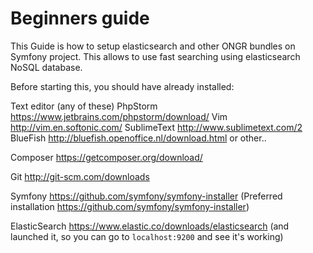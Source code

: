 Beginners guide
===============

This Guide is how to setup elasticsearch and other ONGR bundles on Symfony project. This allows to use fast searching using elasticsearch NoSQL database. 

Before starting this, you should have already installed:

  Text editor (any of these)
    PhpStorm <https://www.jetbrains.com/phpstorm/download/>
    Vim <http://vim.en.softonic.com/>
    SublimeText <http://www.sublimetext.com/2>
    BlueFish <http://bluefish.openoffice.nl/download.html>
    or other..
    

  Composer <https://getcomposer.org/download/>

  Git <http://git-scm.com/downloads>

  Symfony <https://github.com/symfony/symfony-installer> 
  (Preferred installation  <https://github.com/symfony/symfony-installer>)

  ElasticSearch <https://www.elastic.co/downloads/elasticsearch> 
  (and launched it, so you can go to `localhost:9200` and see it's working)



